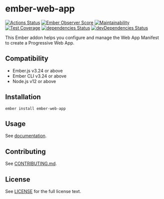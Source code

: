 # ember-web-app

[![Actions Status](https://github.com/zonkyio/ember-web-app/workflows/CI/badge.svg)](https://github.com/zonkyio/ember-web-app/actions)
[![Ember Observer Score](https://emberobserver.com/badges/ember-web-app.svg)](https://emberobserver.com/addons/ember-web-app)
[![Maintainability](https://api.codeclimate.com/v1/badges/3745a4b7af3f134d40ed/maintainability)](https://codeclimate.com/github/zonkyio/ember-web-app/maintainability)
[![Test Coverage](https://api.codeclimate.com/v1/badges/3745a4b7af3f134d40ed/test_coverage)](https://codeclimate.com/github/zonkyio/ember-web-app/test_coverage)
[![dependencies Status](https://david-dm.org/zonkyio/ember-web-app/status.svg)](https://david-dm.org/zonkyio/ember-web-app)
[![devDependencies Status](https://david-dm.org/zonkyio/ember-web-app/dev-status.svg)](https://david-dm.org/zonkyio/ember-web-app?type=dev)

This Ember addon helps you configure and manage the Web App Manifest to create a Progressive Web App.

## Compatibility

- Ember.js v3.24 or above
- Ember CLI v3.24 or above
- Node.js v12 or above

## Installation

```
ember install ember-web-app
```

## Usage

See [documentation](https://zonkyio.github.io/ember-web-app).

## Contributing

See [CONTRIBUTING.md](./CONTRIBUTING.md).

## License

See [LICENSE](./LICENSE) for the full license text.
